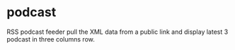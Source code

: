 # podcast
RSS podcast feeder pull the XML data from a public link and display latest 3 podcast in three columns row.
